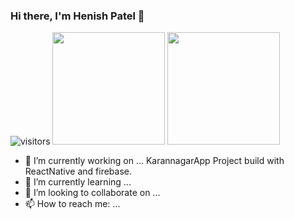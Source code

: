 ### Hi there, I'm Henish Patel 👋
![visitors](https://visitor-badge.glitch.me/badge?henishpatel9045=page.id&left_color=green&right_color=red)
<img height="180em" src="https://github-readme-stats.vercel.app/api?username=henishpatel9045&show_icons=true&hide_border=true&&count_private=true&include_all_commits=true" />
<img height="180em" src="https://github-readme-stats.vercel.app/api/top-langs/?username=henishpatel9045&show_icons=true&hide_border=true&&count_private=true&include_all_commits=true" />
- 🔭 I’m currently working on ... KarannagarApp Project build with ReactNative and firebase.
- 🌱 I’m currently learning ...
- 👯 I’m looking to collaborate on ...
- 📫 How to reach me: ... 
